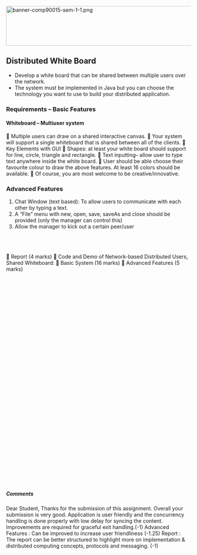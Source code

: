 <img src="https://canvas.lms.unimelb.edu.au/courses/124732/files/10673789/download?wrap=1" alt="banner-comp90015-sem-1-1.png" width="720" height="108" data-api-endpoint="https://canvas.lms.unimelb.edu.au/api/v1/courses/124732/files/10673789" data-api-returntype="File" data-id="10673789">

## Distributed White Board
* Develop a white board that can be shared between multiple users over the network.
* The system must be implemented in Java but you can choose the technology you want to use to build your distributed application.

### Requirements – Basic Features
#### Whiteboard – Multiuser system
 Multiple users can draw on a shared interactive canvas.
 Your system will support a single whiteboard that is shared between all 
of the clients. 
 Key Elements with GUI 
 Shapes: at least your white board should support for line, circle, triangle and rectangle.
 Text inputting– allow user to type text anywhere inside the white board.
 User should be able choose their favourite colour to draw the above features. At least 16 
colors should be available.
 Of course, you are most welcome to be creative/innovative.


### Advanced Features
1. Chat Window (text based): To allow users to 
communicate with each other by typing a text.
2. A “File” menu with new, open, save, saveAs and 
close should be provided (only the manager can 
control this)
3. Allow the manager to kick out a certain 
peer/user

<br><br><br>
 Report (4 marks)
 Code and Demo of Network-based 
Distributed Users, Shared Whiteboard:
 Basic System (16 marks)
 Advanced Features (5 marks)


<br><br><br>
<br><br><br>
<br><br><br>
<br><br><br>
<br><br><br>
<br><br><br>
<br><br><br>
<br><br><br>
<br><br><br>
<br><br><br>
<br><br><br>

##### Comments
Dear Student, Thanks for the submission of this assignment. Overall your submission is very good. 
Application is user friendly and the concurrency handling is done properly with low delay for syncing the content. Improvements are required for graceful exit handling.(-1)
Advanced Features : Can be improved to increase user friendliness (-1.25)
Report : The report can be better structured to highlight more on implementation & distributed computing concepts, protocols and messaging. (-1)
